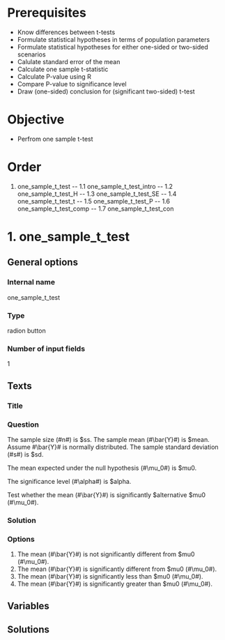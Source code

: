 # Prerequisites
* Know differences between t-tests
* Formulate statistical hypotheses in terms of population parameters
* Formulate statistical hypotheses for either one-sided or two-sided scenarios
* Calulate standard error of the mean
* Calculate one sample t-statistic
* Calculate P-value using R
* Compare P-value to significance level
* Draw (one-sided) conclusion for (significant two-sided) t-test

# Objective
* Perfrom one sample t-test

# Order
1. one_sample_t_test
-- 1.1 one_sample_t_test_intro
-- 1.2 one_sample_t_test_H
-- 1.3 one_sample_t_test_SE
-- 1.4 one_sample_t_test_t
-- 1.5 one_sample_t_test_P
-- 1.6 one_sample_t_test_comp
-- 1.7 one_sample_t_test_con

# 1. one_sample_t_test

## General options

### Internal name
one_sample_t_test

### Type
radion button

### Number of input fields
1

## Texts

### Title

### Question
The sample size (#n#) is $ss. 
The sample mean (#\bar{Y}#) is $mean. Assume #\bar{Y}# is normally distributed.
The sample standard deviation (#s#) is $sd.

The mean expected under the null hypothesis (#\mu_0#) is $mu0.

The significance level (#\alpha#) is $alpha.

Test whether the mean (#\bar{Y}#) is significantly $alternative $mu0 (#\mu_0#).

### Solution

### Options
1. The mean (#\bar{Y}#) is not significantly different from $mu0 (#\mu_0#).
2. The mean (#\bar{Y}#) is significantly different from $mu0 (#\mu_0#).
3. The mean (#\bar{Y}#) is significantly less than $mu0 (#\mu_0#).
4. The mean (#\bar{Y}#) is significantly greater than $mu0 (#\mu_0#).

## Variables

## Solutions
